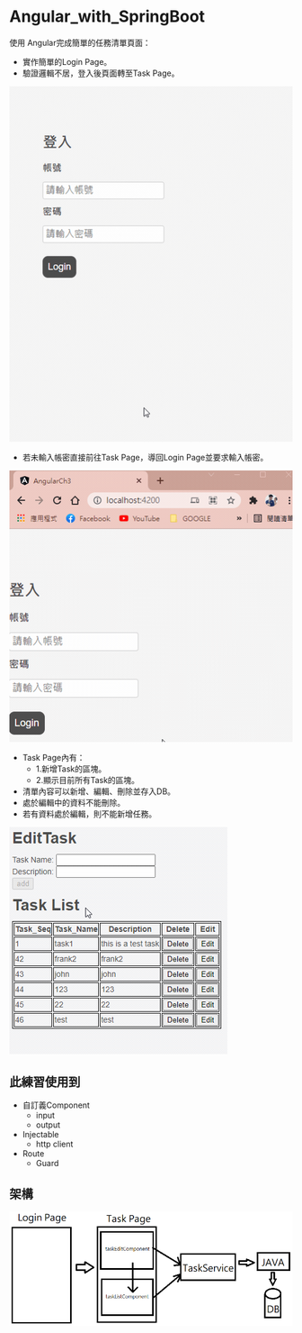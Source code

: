 # Angular_with_SpringBoot

使用 Angular完成簡單的任務清單頁面：

- 實作簡單的Login Page。
- 驗證邏輯不居，登入後頁面轉至Task Page。

![](1.gif)
- 若未輸入帳密直接前往Task Page，導回Login Page並要求輸入帳密。

![](2.gif)
- Task Page內有：
	- 1.新增Task的區塊。
	- 2.顯示目前所有Task的區塊。
- 清單內容可以新增、編輯、刪除並存入DB。
- 處於編輯中的資料不能刪除。
- 若有資料處於編輯，則不能新增任務。

![](4.gif)


## 此練習使用到
- 自訂義Component
	- input
	- output
- Injectable
	- http client
- Route
	- Guard

## 架構
![](5.png)
